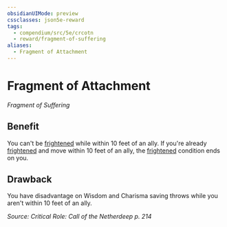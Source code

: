 ```yaml
---
obsidianUIMode: preview
cssclasses: json5e-reward
tags:
  - compendium/src/5e/crcotn
  - reward/fragment-of-suffering
aliases:
  - Fragment of Attachment
---
```

# Fragment of Attachment
*Fragment of Suffering*  

## Benefit

You can't be [frightened](2-Mechanics/CLI/rules/conditions.md#frightened) while within 10 feet of an ally. If you're already [frightened](2-Mechanics/CLI/rules/conditions.md#frightened) and move within 10 feet of an ally, the [frightened](2-Mechanics/CLI/rules/conditions.md#frightened) condition ends on you.

## Drawback

You have disadvantage on Wisdom and Charisma saving throws while you aren't within 10 feet of an ally.

*Source: Critical Role: Call of the Netherdeep p. 214*